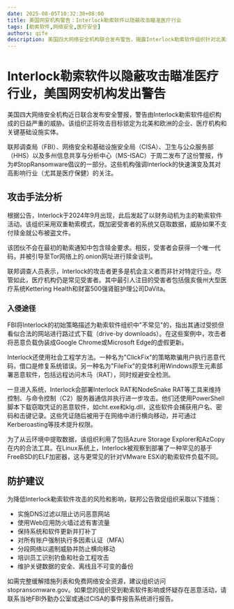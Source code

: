 ```yaml
---
date: 2025-08-05T10:32:30+08:00
title: 美国网安机构警告：Interlock勒索软件以隐蔽攻击瞄准医疗行业
tags: [勒索软件,网络安全,医疗安全]
authors: qife
description: 美国四大网络安全机构联合发布警告，揭露Interlock勒索软件组织针对北美和欧洲企业、医疗机构及关键基础设施的威胁，详细分析其攻击手法并提供防护建议。
---
```


# Interlock勒索软件以隐蔽攻击瞄准医疗行业，美国网安机构发出警告

美国四大网络安全机构近日联合发布安全警报，警告由Interlock勒索软件组织构成的日益严重的威胁。该组织正将攻击目标锁定为北美和欧洲的企业、医疗机构和关键基础设施实体。

联邦调查局（FBI）、网络安全和基础设施安全局（CISA）、卫生与公众服务部（HHS）以及多州信息共享与分析中心（MS-ISAC）于周二发布了这份警报，作为#StopRansomware倡议的一部分。这些机构强调Interlock的快速演变及其对高影响行业（尤其是医疗保健）的关注。

## 攻击手法分析

根据公告，Interlock于2024年9月出现，此后发起了以财务动机为主的勒索软件活动。该组织采用双重勒索模式，既加密受害者的系统又窃取数据，威胁如果不支付赎金就公布被盗文件。

该团伙不会在最初的勒索通知中包含赎金要求。相反，受害者会获得一个唯一代码，并被引导至Tor网络上的.onion网址进行赎金谈判。

联邦调查人员表示，Interlock的攻击者更多是机会主义者而非针对特定行业。尽管如此，医疗机构仍是常见受害者。其中最引人注目的受害者包括俄亥俄州大型医疗系统Kettering Health和财富500强肾脏护理公司DaVita。

### 入侵途径

FBI将Interlock的初始策略描述为勒索软件组织中"不常见"的，指出其通过受损但看似合法的网站进行路过式下载（drive-by downloads）。在这些案例中，攻击者将恶意负载伪装成Google Chrome或Microsoft Edge的虚假更新。

Interlock还使用社会工程学方法。一种名为"ClickFix"的策略欺骗用户执行恶意代码，借口是修复系统错误。另一种名为"FileFix"的变体利用Windows原生元素部署恶意软件，包括远程访问木马（RAT），同时规避安全检测。

一旦进入系统，Interlock会部署Interlock RAT和NodeSnake RAT等工具来维持控制、与命令控制（C2）服务器通信并执行进一步攻击。他们还使用PowerShell脚本下载窃取凭证的恶意软件，如cht.exe和klg.dll，这些软件会捕获用户名、密码和击键记录。这些凭证随后被用于在网络中进行横向移动，并可通过Kerberoasting等技术提升权限。

为了从云环境中提取数据，该组织利用了包括Azure Storage Explorer和AzCopy在内的合法工具。在Linux系统上，Interlock被观察到部署了一种罕见的基于FreeBSD的ELF加密器，这与更常见的针对VMware ESXi的勒索软件负载不同。

## 防护建议

为降低Interlock勒索软件攻击的风险和影响，联邦公告敦促组织采取以下措施：

- 实施DNS过滤以阻止访问恶意网站
- 使用Web应用防火墙过滤有害流量
- 保持系统和软件更新并打补丁
- 对所有账户强制执行多因素认证（MFA）
- 分段网络以遏制威胁并防止横向移动
- 培训员工识别钓鱼和社会工程攻击
- 维护关键数据的安全、离线且不可变的备份

如需完整缓解措施列表和免费网络安全资源，建议组织访问stopransomware.gov。如果您的组织受到勒索软件影响或怀疑存在恶意活动，请联系当地FBI外勤办公室或通过CISA的事件报告系统进行报告。